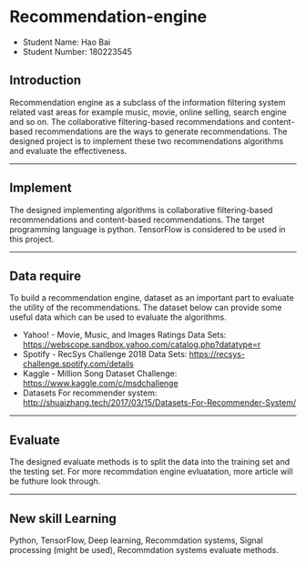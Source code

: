 # Recommendation-engine

 - Student Name: Hao Bai
 - Student Number: 180223545
 
## Introduction
Recommendation engine as a subclass of the information filtering system related vast areas for example music, movie, online selling, search engine and so on. The collaborative filtering-based recommendations and content-based recommendations are the ways to generate recommendations. The designed project is to implement these two recommendations algorithms and evaluate the effectiveness.

--- 
## Implement
The designed implementing algorithms is collaborative filtering-based recommendations and content-based recommendations. The target programming language is python. TensorFlow is considered to be used in this project.

--- 
## Data require
To build a recommendation engine, dataset as an important part to evaluate the utility of the recommendations. 
The dataset below can provide some useful data which can be used to evaluate the algorithms.
 - Yahoo! - Movie, Music, and Images Ratings Data Sets: https://webscope.sandbox.yahoo.com/catalog.php?datatype=r
 - Spotify - RecSys Challenge 2018 Data Sets: https://recsys-challenge.spotify.com/details
 - Kaggle - Million Song Dataset Challenge: https://www.kaggle.com/c/msdchallenge
 - Datasets For recommender system: http://shuaizhang.tech/2017/03/15/Datasets-For-Recommender-System/

---
## Evaluate
The designed evaluate methods is to split the data into the training set and the testing set. For more recommdation engine evluatation, more article will be futhure look through.  

---
## New skill Learning
Python, TensorFlow, Deep learning, Recommdation systems, Signal processing (might be used), Recommdation systems evaluate methods.


